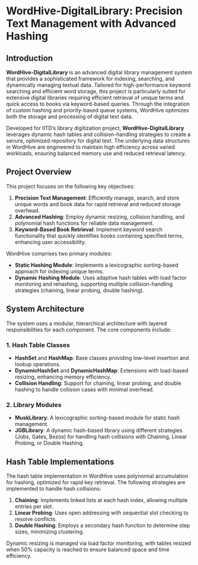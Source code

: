 # WordHive-DigitalLibrary: Precision Text Management with Advanced Hashing

## Introduction
**WordHive-DigitalLibrary** is an advanced digital library management system that provides a sophisticated framework for indexing, searching, and dynamically managing textual data. Tailored for high-performance keyword searching and efficient word storage, this project is particularly suited for extensive digital libraries requiring efficient retrieval of unique terms and quick access to books via keyword-based queries. Through the integration of custom hashing and priority-based queue systems, WordHive optimizes both the storage and processing of digital text data.

Developed for IITD’s library digitization project, **WordHive-DigitalLibrary** leverages dynamic hash tables and collision-handling strategies to create a secure, optimized repository for digital text. The underlying data structures in WordHive are engineered to maintain high efficiency across varied workloads, ensuring balanced memory use and reduced retrieval latency.

## Project Overview
This project focuses on the following key objectives:
1. **Precision Text Management**: Efficiently manage, search, and store unique words and book data for rapid retrieval and reduced storage overhead.
2. **Advanced Hashing**: Employ dynamic resizing, collision handling, and polynomial hash functions for reliable data management.
3. **Keyword-Based Book Retrieval**: Implement keyword search functionality that quickly identifies books containing specified terms, enhancing user accessibility.

WordHive comprises two primary modules:
- **Static Hashing Module**: Implements a lexicographic sorting-based approach for indexing unique terms.
- **Dynamic Hashing Module**: Uses adaptive hash tables with load factor monitoring and rehashing, supporting multiple collision-handling strategies (chaining, linear probing, double hashing).

## System Architecture
The system uses a modular, hierarchical architecture with layered responsibilities for each component. The core components include:

### 1. **Hash Table Classes**
   - **HashSet** and **HashMap**: Base classes providing low-level insertion and lookup operations.
   - **DynamicHashSet** and **DynamicHashMap**: Extensions with load-based resizing, enhancing memory efficiency.
   - **Collision Handling**: Support for chaining, linear probing, and double hashing to handle collision cases with minimal overhead.

### 2. **Library Modules**
   - **MuskLibrary**: A lexicographic sorting-based module for static hash management.
   - **JGBLibrary**: A dynamic hash-based library using different strategies (Jobs, Gates, Bezos) for handling hash collisions with Chaining, Linear Probing, or Double Hashing.

## Hash Table Implementations
The hash table implementation in WordHive uses polynomial accumulation for hashing, optimized for rapid key retrieval. The following strategies are implemented to handle hash collisions:

1. **Chaining**: Implements linked lists at each hash index, allowing multiple entries per slot.
2. **Linear Probing**: Uses open addressing with sequential slot checking to resolve conflicts.
3. **Double Hashing**: Employs a secondary hash function to determine step sizes, minimizing clustering.

Dynamic resizing is managed via load factor monitoring, with tables resized when 50% capacity is reached to ensure balanced space and time efficiency.

